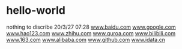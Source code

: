 # hello-world
nothing to discribe 20/3/27 07:28
www.baidu.com
www.google.com
www.hao123.com
www.zhihu.com
www.quroa.com
www.bilibili.com
www.163.com
www.alibaba.com
www.github.com
www.idata.cn
